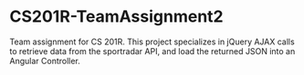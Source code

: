 # CS201R-TeamAssignment2

Team assignment for CS 201R. This project specializes in jQuery AJAX calls to retrieve data from the sportradar API, and load the returned JSON into an Angular Controller.
